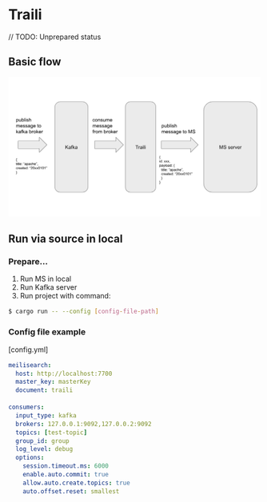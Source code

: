 # Traili
// TODO: Unprepared status


## Basic flow
![Flow chart](assets/images/flow-chart.png)


## Run via source in local
### Prepare...
1. Run MS in local
2. Run Kafka server
3. Run project with command:
```sh
$ cargo run -- --config [config-file-path]
```

### Config file example
[config.yml]
```yml
meilisearch:
  host: http://localhost:7700
  master_key: masterKey
  document: traili

consumers:
  input_type: kafka
  brokers: 127.0.0.1:9092,127.0.0.2:9092
  topics: [test-topic]
  group_id: group
  log_level: debug
  options:
    session.timeout.ms: 6000
    enable.auto.commit: true
    allow.auto.create.topics: true
    auto.offset.reset: smallest
```
